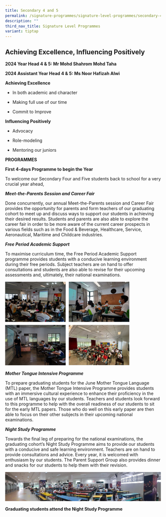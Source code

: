 ```yaml
---
title: Secondary 4 and 5
permalink: /signature-programmes/signature-level-programmes/secondary-4-n-5/
description: ""
third_nav_title: Signature Level Programmes
variant: tiptap
---
```

<h2>Achieving Excellence, Influencing Positively</h2><p><strong>2024 Year Head 4 &amp; 5: Mr Mohd Shahrom Mohd Taha</strong></p><p><strong>2024 Assistant Year Head 4 &amp; 5: Ms Noor Hafizah Alwi</strong></p><p><strong>Achieving Excellence</strong></p><ul data-tight="true" class="tight"><li><p>In both academic and character</p></li><li><p>Making full use of our time</p></li><li><p>Commit to Improve</p></li></ul><p><strong>Influencing Positively</strong></p><ul data-tight="true" class="tight"><li><p>Advocacy</p></li><li><p>Role-modeling</p></li><li><p>Mentoring our juniors</p></li></ul><p><strong>PROGRAMMES</strong></p><p><strong>First 4-days Programme to begin the Year</strong></p><p>To welcome our Secondary Four and Five students back to school for a very crucial year ahead,</p><p><strong><em>Meet-the-Parents Session and Career Fair</em></strong></p><p>Done concurrently, our annual Meet-the-Parents session and Career Fair provides the opportunity for parents and form teachers of our graduating cohort to meet up and discuss ways to support our students in achieving their desired results. Students and parents are also able to explore the career fair in order to be more aware of the current career prospects in various fields such as in the Food &amp; Beverage, Healthcare, Service, Aeronautical, Maritime and Childcare industries.</p><p><strong><em>Free Period Academic Support</em></strong></p><p>To maximise curriculum time, the Free Period Academic Support programme provides students with a conducive learning environment during their free periods. Subject teachers are on hand to offer consultations and students are also able to revise for their upcoming assessments and, ultimately, their national examinations.</p><div class="isomer-image-wrapper"><img style="width:80%" height="auto" width="100%" src="/images/Signature%20Programmes/Signature%20Level%20Programmes/Sec%204%20n%205/sec%204%20n%205%20signature%20level%20programmes.jpg"></div><p><strong><em>Mother Tongue Intensive Programme</em></strong></p><p>To prepare graduating students for the June Mother Tongue Language (MTL) paper, the Mother Tongue Intensive Programme provides students with an immersive cultural experience to enhance their proficiency in the use of MTL languages by our students. Teachers and students look forward to this programme to help with the overall readiness of our students to sit for the early MTL papers. Those who do well on this early paper are then able to focus on their other subjects in their upcoming national examinations.</p><p><strong><em>Night Study Programme</em></strong></p><p>Towards the final leg of preparing for the national examinations, the graduating cohort’s Night Study Programme aims to provide our students with a conducive and safe learning environment. Teachers are on hand to provide consultations and advice. Every year, it is welcomed with enthusiasm by our students. The Parent Support Group also provides dinner and snacks for our students to help them with their revision.</p><div class="isomer-image-wrapper"><img style="width: 100%" height="auto" width="100%" src="/images/Signature%20Programmes/Signature%20Level%20Programmes/Sec%204%20n%205/nightstudy02.jpg"></div><p><strong>Graduating students attend the Night Study Programme</strong></p>